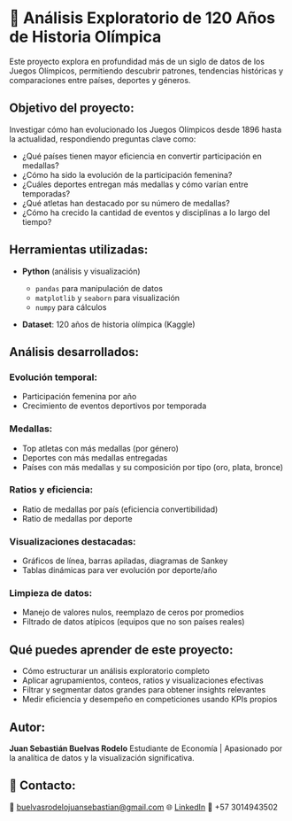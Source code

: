 

# 🏅 Análisis Exploratorio de 120 Años de Historia Olímpica

Este proyecto explora en profundidad más de un siglo de datos de los Juegos Olímpicos, permitiendo descubrir patrones, tendencias históricas y comparaciones entre países, deportes y géneros.



##  Objetivo del proyecto:

Investigar cómo han evolucionado los Juegos Olímpicos desde 1896 hasta la actualidad, respondiendo preguntas clave como:

* ¿Qué países tienen mayor eficiencia en convertir participación en medallas?
* ¿Cómo ha sido la evolución de la participación femenina?
* ¿Cuáles deportes entregan más medallas y cómo varían entre temporadas?
* ¿Qué atletas han destacado por su número de medallas?
* ¿Cómo ha crecido la cantidad de eventos y disciplinas a lo largo del tiempo?


##  Herramientas utilizadas:

* **Python** (análisis y visualización)

  * `pandas` para manipulación de datos
  * `matplotlib` y `seaborn` para visualización
  * `numpy` para cálculos
* **Dataset**: 120 años de historia olímpica (Kaggle)



##  Análisis desarrollados:

### Evolución temporal:

* Participación femenina por año
* Crecimiento de eventos deportivos por temporada

### Medallas:

* Top atletas con más medallas (por género)
* Deportes con más medallas entregadas
* Países con más medallas y su composición por tipo (oro, plata, bronce)

### Ratios y eficiencia:

* Ratio de medallas por país (eficiencia convertibilidad)
* Ratio de medallas por deporte

### Visualizaciones destacadas:

* Gráficos de línea, barras apiladas, diagramas de Sankey
* Tablas dinámicas para ver evolución por deporte/año

### Limpieza de datos:

* Manejo de valores nulos, reemplazo de ceros por promedios
* Filtrado de datos atípicos (equipos que no son países reales)



##  Qué puedes aprender de este proyecto:

* Cómo estructurar un análisis exploratorio completo
* Aplicar agrupamientos, conteos, ratios y visualizaciones efectivas
* Filtrar y segmentar datos grandes para obtener insights relevantes
* Medir eficiencia y desempeño en competiciones usando KPIs propios






##  Autor:

**Juan Sebastián Buelvas Rodelo**
Estudiante de Economía | Apasionado por la analítica de datos y la visualización significativa.





## 🔗 Contacto:

📧 [buelvasrodelojuansebastian@gmail.com](mailto:buelvasrodelojuansebastian@gmail.com)
🌐 [LinkedIn](https://www.linkedin.com/in/juansebastianbuelvas/)
📱 +57 3014943502

